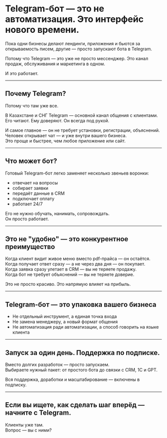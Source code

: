 # Telegram‑бот — это не автоматизация. Это интерфейс нового времени.

Пока одни бизнесы делают лендинги, приложения и бьются за открываемость писем, другие — просто запускают бота в Telegram.

Потому что Telegram — это уже не просто мессенджер. Это канал продаж, обслуживания и маркетинга в одном.

И это работает.

---

## Почему Telegram?

Потому что там уже все.

В Казахстане и СНГ Telegram — основной канал общения с клиентами.  
Его читают. Ему доверяют. Он всегда под рукой.

И самое главное — он не требует установки, регистрации, объяснений.  
Человек открывает чат — и уже внутри вашего бизнеса.  
Это проще и быстрее, чем любое приложение или сайт.

---

## Что может бот?

Готовый Telegram-бот легко заменяет несколько звеньев воронки:

- отвечает на вопросы  
- собирает заявки  
- передаёт данные в CRM  
- подключает оплату  
- работает 24/7

Его не нужно обучать, нанимать, сопровождать.  
Он просто работает.

---

## Это не "удобно" — это конкурентное преимущество

Когда клиент видит живое меню вместо pdf-прайса — он остаётся.  
Когда получает ответ сразу — а не через два дня — он покупает.  
Когда заявка сразу улетает в CRM — вы не теряете продажу.  
Когда бот не требует объяснений — вы не теряете доверие.

Это не просто красиво. Это напрямую влияет на прибыль.

---

## Telegram-бот — это упаковка вашего бизнеса

- Не отдельный инструмент, а единая точка входа  
- Не замена менеджеру, а новый формат общения  
- Не автоматизация ради автоматизации, а способ говорить на языке клиента

---

## Запуск за один день. Поддержка по подписке.

Вместо долгих разработок — просто запускаем.  
Выбираете нужный пакет: от простого бота до связки с CRM, 1С и GPT.

Вся поддержка, доработки и масштабирование — включены в подписку.

---

## Если вы ищете, как сделать шаг вперёд — начните с Telegram.

Клиенты уже там.  
Вопрос — вы с ними?